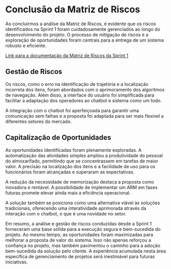 # Conclusão da Matriz de Riscos

Ao concluirmos a análise da Matriz de Riscos, é evidente que os riscos identificados na Sprint 1 foram cuidadosamente gerenciados ao longo do desenvolvimento do projeto. O processo de mitigação de riscos e a exploração de oportunidades foram centrais para a entrega de um sistema robusto e eficiente.

[Link para a documentação da Matriz de Riscos da Sprint 1](https://2023m8t2-inteli.github.io/grupo2/sprint1/Entendimento%20do%20negócio/Matriz%20de%20Risco/)

## Gestão de Riscos

Os riscos, como o erro na identificação de trajetória e a localização incorreta dos itens, foram abordados com o aprimoramento dos algoritmos de navegação. Além disso, a interface do usuário foi simplificada para facilitar a adaptação dos operadores ao chatbot e sistema como um todo.

A integração com o chatbot foi aperfeiçoada para garantir uma comunicação sem falhas e a proposta foi adaptada para ser mais flexível a diferentes setores do mercado. 

## Capitalização de Oportunidades

As oportunidades identificadas foram plenamente exploradas. A automatização das atividades simples ampliou a produtividade do pessoal do almoxarifado, permitindo que se concentrassem em tarefas de maior valor. A precisão na localização dos itens e a facilidade de uso para os funcionários foram alcançadas e superaram as expectativas.

A redução da necessidade de memorização destaca a proposta como inovadora e rentável. A possibilidade de implementar um ARM em fases futuras promete elevar ainda mais a eficiência operacional.

A solução também se posiciona como uma alternativa viável às soluções tradicionais, oferecendo uma interatividade aprimorada através da interação com o chatbot, o que é uma novidade no setor.

Em resumo, a análise e gestão de riscos conduzidas desde a Sprint 1 forneceram uma base sólida para a execução segura e bem-sucedida do projeto. Ao mesmo tempo, as oportunidades foram maximizadas para melhorar a proposta de valor do sistema. Isso não apenas reforçou a confiança no projeto, mas também pavimentou o caminho para a adoção bem-sucedida da solução pelo cliente. A experiência acumulada nesta área específica de gerenciamento de projetos será inestimável para futuras iniciativas.